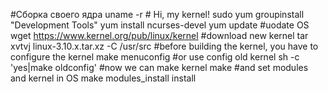 #Сборка своего ядра
uname -r # Hi, my kernel!
sudo yum groupinstall "Development Tools"
yum install ncurses-devel
yum update #uodate OS
wget https://www.kernel.org/pub/linux/kernel
#download new kernel
tar xvtvj linux-3.10.x.tar.xz -C /usr/src
#before building the kernel, you have to configure the kernel
make menuconfig
#or use config old kernel
sh -c 'yes|make oldconfig'
#now we can make kernel
make
#and set modules and kernel in OS
make modules_install install
